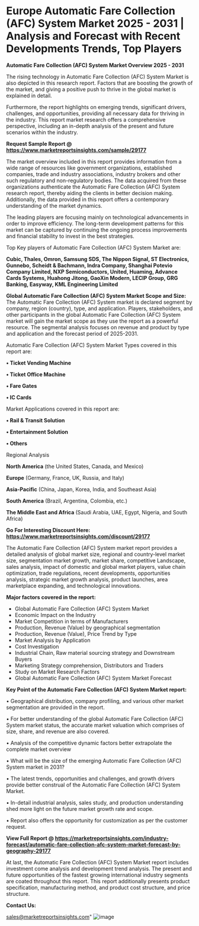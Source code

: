# Europe Automatic Fare Collection (AFC) System Market 2025 - 2031 | Analysis and Forecast with Recent Developments Trends, Top Players

<Strong> Automatic Fare Collection (AFC) System Market Overview 2025 - 2031</strong>

The rising technology in Automatic Fare Collection (AFC) System Market is also depicted in this research report. Factors that are boosting the growth of the market, and giving a positive push to thrive in the global market is explained in detail.

Furthermore, the report highlights on emerging trends, significant drivers, challenges, and opportunities, providing all necessary data for thriving in the industry. This report market research offers a comprehensive perspective, including an in-depth analysis of the present and future scenarios within the industry.

<strong>Request Sample Report @ <a href=https://www.marketreportsinsights.com/sample/29177>https://www.marketreportsinsights.com/sample/29177</a></strong>

The market overview included in this report provides information from a wide range of resources like government organizations, established companies, trade and industry associations, industry brokers and other such regulatory and non-regulatory bodies. The data acquired from these organizations authenticate the Automatic Fare Collection (AFC) System research report, thereby aiding the clients in better decision making. Additionally, the data provided in this report offers a contemporary understanding of the market dynamics.

The leading players are focusing mainly on technological advancements in order to improve efficiency. The long-term development patterns for this market can be captured by continuing the ongoing process improvements and financial stability to invest in the best strategies.

Top Key players of Automatic Fare Collection (AFC) System Market are:

<strong>Cubic, Thales, Omron, Samsung SDS, The Nippon Signal, ST Electronics, Gunnebo, Scheidt & Bachmann, Indra Company, Shanghai Potevio Company Limited, NXP Semiconductors, United, Huaming, Advance Cards Systems, Huahong Jitong, GaoXin Modern, LECIP Group, GRG Banking, Easyway, KML Engineering Limited</strong>

<strong><b>Global Automatic Fare Collection (AFC) System Market Scope and Size:</b></strong>
The Automatic Fare Collection (AFC) System market is declared segment by company, region (country), type, and application. Players, stakeholders, and other participants in the global Automatic Fare Collection (AFC) System market will gain the market scope as they use the report as a powerful resource. The segmental analysis focuses on revenue and product by type and application and the forecast period of 2025-2031.

Automatic Fare Collection (AFC) System Market Types covered in this report are:

<strong>• Ticket Vending Machine

• Ticket Office Machine

• Fare Gates

• IC Cards</strong>

Market Applications covered in this report are:

<strong>• Rail & Transit Solution

• Entertainment Solution

• Others</strong> 

Regional Analysis

<strong>North America</strong> (the United States, Canada, and Mexico)

<strong>Europe</strong> (Germany, France, UK, Russia, and Italy)

<strong>Asia-Pacific</strong> (China, Japan, Korea, India, and Southeast Asia)

<strong>South America</strong> (Brazil, Argentina, Colombia, etc.)

<strong>The Middle East and Africa</strong> (Saudi Arabia, UAE, Egypt, Nigeria, and South Africa)

<strong>Go For Interesting Discount Here: <a href=https://www.marketreportsinsights.com/discount/29177>https://www.marketreportsinsights.com/discount/29177</a></strong>

The Automatic Fare Collection (AFC) System market report provides a detailed analysis of global market size, regional and country-level market size, segmentation market growth, market share, competitive Landscape, sales analysis, impact of domestic and global market players, value chain optimization, trade regulations, recent developments, opportunities analysis, strategic market growth analysis, product launches, area marketplace expanding, and technological innovations.

<strong><b>Major factors covered in the report:</b></strong>
<ul>
  <li>Global Automatic Fare Collection (AFC) System Market </li>
  <li>Economic Impact on the Industry</li>
  <li>Market Competition in terms of Manufacturers</li>
  <li>Production, Revenue (Value) by geographical segmentation</li>
  <li>Production, Revenue (Value), Price Trend by Type</li>
  <li>Market Analysis by Application</li>
  <li>Cost Investigation</li>
  <li>Industrial Chain, Raw material sourcing strategy and Downstream Buyers</li>
  <li>Marketing Strategy comprehension, Distributors and Traders</li>
  <li>Study on Market Research Factors</li>
  <li>Global Automatic Fare Collection (AFC) System Market Forecast</li>
</ul>

<strong><b>Key Point of the Automatic Fare Collection (AFC) System Market report:</b></strong>

• Geographical distribution, company profiling, and various other market segmentation are provided in the report.

• For better understanding of the global Automatic Fare Collection (AFC) System market status, the accurate market valuation which comprises of size, share, and revenue are also covered.

• Analysis of the competitive dynamic factors better extrapolate the complete market overview

• What will be the size of the emerging Automatic Fare Collection (AFC) System market in 2031?

• The latest trends, opportunities and challenges, and growth drivers provide better construal of the Automatic Fare Collection (AFC) System Market.

• In-detail industrial analysis, sales study, and production understanding shed more light on the future market growth rate and scope.

• Report also offers the opportunity for customization as per the customer request.

<strong><b>View Full Report @ <a href=https://marketreportsinsights.com/industry-forecast/automatic-fare-collection-afc-system-market-forecast-by-geography-29177>https://marketreportsinsights.com/industry-forecast/automatic-fare-collection-afc-system-market-forecast-by-geography-29177</a></b></strong>


At last, the Automatic Fare Collection (AFC) System Market report includes investment come analysis and development trend analysis. The present and future opportunities of the fastest growing international industry segments are coated throughout this report. This report additionally presents product specification, manufacturing method, and product cost structure, and price structure.

<strong>Contact Us:</strong>

sales@marketreportsinsights.com"
![image](https://github.com/user-attachments/assets/0ae0a6eb-fcb8-4215-ae7c-892b3308a7f2)
